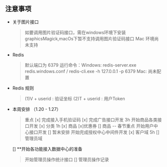## 注意事项
 * 关于图片接口
    >如要调用图片验证码接口，需在windows环境下安装 graphicsMagick,macOs下暂不支持调用图片验证码接口
    > Mac 环境尚未支持
 * Redis
    >默认端口为 6379
    >运行命令：Windows: redis-server.exe redis.windows.conf / redis-cli.exe -h 127.0.0.1 -p 6379
    >         Mac: 尚未配置
 * Redis 规则
    >(1)V + userid : 验证坐标
    >(2)T + userid : 用户Token
 * 本周安排 （1.20 - 1.27）
    > 重点
    [x] 完成接入手机验证码
    [x] 完成广告接口开发 3h
    >开始商品各类接口开发
    [x] 分类 1h
    [x] 商品
    [x]优惠券 
    [] 商品 -- 春节重点
    >开始用户中心接口开发
    [] 暂未安排
    >开始完成授权中心中间件开发
    [x] 客户域 5h
    [] 管理员域
    >
    [] **开始各功能接入数据中心的准备
    >开始管理员操作统计接口
    [] 管理员操作记录